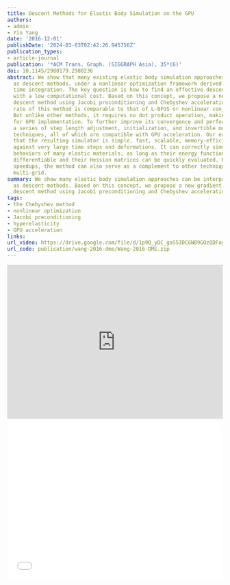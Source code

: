 ```yaml
---
title: Descent Methods for Elastic Body Simulation on the GPU
authors:
- admin
- Yin Yang
date: '2016-12-01'
publishDate: '2024-03-03T02:42:26.945756Z'
publication_types:
- article-journal
publication: '*ACM Trans. Graph. (SIGGRAPH Asia), 35*(6)'
doi: 10.1145/2980179.2980236
abstract: We show that many existing elastic body simulation approaches can be interpreted
  as descent methods, under a nonlinear optimization framework derived from implicit
  time integration. The key question is how to find an effective descent direction
  with a low computational cost. Based on this concept, we propose a new gradient
  descent method using Jacobi preconditioning and Chebyshev acceleration. The convergence
  rate of this method is comparable to that of L-BFGS or nonlinear conjugate gradient.
  But unlike other methods, it requires no dot product operation, making it suitable
  for GPU implementation. To further improve its convergence and performance, we develop
  a series of step length adjustment, initialization, and invertible model conversion
  techniques, all of which are compatible with GPU acceleration. Our experiment shows
  that the resulting simulator is simple, fast, scalable, memory-efficient, and robust
  against very large time steps and deformations. It can correctly simulate the deformation
  behaviors of many elastic materials, as long as their energy functions are second-order
  differentiable and their Hessian matrices can be quickly evaluated. For additional
  speedups, the method can also serve as a complement to other techniques, such as
  multi-grid.
summary: We show many elastic body simulation approaches can be interpreted
  as descent methods. Based on this concept, we propose a new gradient
  descent method using Jacobi preconditioning and Chebyshev acceleration.
tags:
- the Chebyshev method
- nonlinear optimization
- Jacobi preconditioning
- hyperelasticity
- GPU acceleration
links:
url_video: https://drive.google.com/file/d/1p9Q_yDC_gaS5IDCGNB9GOzQDFogomnmM/view
url_code: publication/wang-2016-dme/Wang-2016-DME.zip
---
```


<p align="center">
<iframe width="100%" height="360" src="https://www.youtube.com/embed/qAF4EUeJTI4?si=3fF47hSjTTLLBoyq" title="YouTube video player" frameborder="0" allow="accelerometer; autoplay; clipboard-write; encrypted-media; gyroscope; picture-in-picture; web-share" allowfullscreen></iframe>
</p>
<p align="center">
<iframe width="100%" height="360" src="//player.bilibili.com/player.html?aid=255255479&bvid=BV1tY411J7w9&cid=563649251&p=1" scrolling="no" border="0" frameborder="no" framespacing="0" allowfullscreen="true"> </iframe>
</p>
